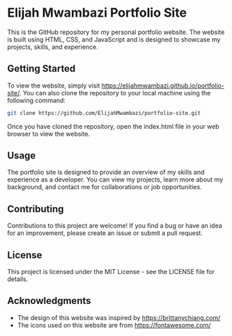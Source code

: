 # Elijah Mwambazi Portfolio Site

This is the GitHub repository for my personal portfolio website. The website is built using HTML, CSS, and JavaScript and is designed to showcase my projects, skills, and experience.

## Getting Started

To view the website, simply visit https://elijahmwambazi.github.io/portfolio-site/. You can also clone the repository to your local machine using the following command:

```bash
git clone https://github.com/ElijahMwambazi/portfolio-site.git
```

Once you have cloned the repository, open the index.html file in your web browser to view the website.

## Usage

The portfolio site is designed to provide an overview of my skills and experience as a developer. You can view my projects, learn more about my background, and contact me for collaborations or job opportunities.

## Contributing

Contributions to this project are welcome! If you find a bug or have an idea for an improvement, please create an issue or submit a pull request.

## License

This project is licensed under the MIT License - see the LICENSE file for details.

## Acknowledgments

- The design of this website was inspired by https://brittanychiang.com/
- The icons used on this website are from https://fontawesome.com/
